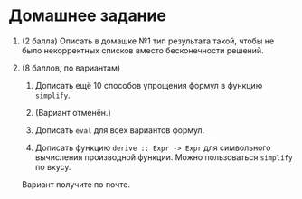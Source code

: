 # Домашнее задание

1.  (2 балла) Описать в домашке №1 тип результата такой, чтобы не было некорректных списков вместо бесконечности решений.

2.  (8 баллов, по вариантам)

    1.  Дописать ещё 10 способов упрощения формул в функцию `simplify`.

    2.  (Вариант отменён.)

    3.  Дописать `eval` для всех вариантов формул.

    4.  Дописать функцию `derive :: Expr -> Expr` для символьного вычисления производной функции. Можно пользоваться `simplify` по вкусу.

    Вариант получите по почте.
